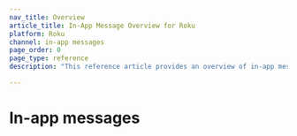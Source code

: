 ```yaml
---
nav_title: Overview
article_title: In-App Message Overview for Roku
platform: Roku
channel: in-app messages
page_order: 0
page_type: reference
description: "This reference article provides an overview of in-app messages, including best practices, and use cases."

---
```


# In-app messages
